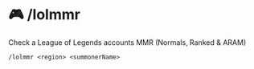 # 🎮 /lolmmr

Check a League of Legends accounts MMR (Normals, Ranked & ARAM)

`/lolmmr <region> <summonerName>`
